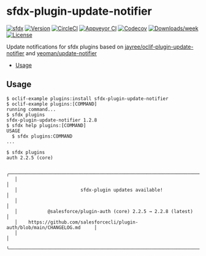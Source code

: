 # sfdx-plugin-update-notifier
[![sfdx](https://img.shields.io/badge/cli-sfdx-brightgreen.svg)](https://developer.salesforce.com/tools/sfdxcli)
[![Version](https://img.shields.io/npm/v/sfdx-plugin-update-notifier.svg)](https://npmjs.org/package/sfdx-plugin-update-notifier)
[![CircleCI](https://circleci.com/gh/jayree/sfdx-plugin-update-notifier/tree/main.svg?style=shield)](https://circleci.com/gh/jayree/sfdx-plugin-update-notifier/tree/main)
[![Appveyor CI](https://ci.appveyor.com/api/projects/status/github/jayree/sfdx-plugin-update-notifier?branch=main&svg=true)](https://ci.appveyor.com/project/jayree/sfdx-plugin-update-notifier/branch/main)
[![Codecov](https://codecov.io/gh/jayree/sfdx-plugin-update-notifier/branch/main/graph/badge.svg)](https://codecov.io/gh/jayree/sfdx-plugin-update-notifier)
[![Downloads/week](https://img.shields.io/npm/dw/sfdx-plugin-update-notifier.svg)](https://npmjs.org/package/sfdx-plugin-update-notifier)
[![License](https://img.shields.io/npm/l/sfdx-plugin-update-notifier.svg)](https://github.com/jayree/sfdx-plugin-update-notifier/blob/main/package.json)

Update notifications for sfdx plugins based on [jayree/oclif-plugin-update-notifier](https://github.com/jayree/oclif-plugin-update-notifier) and [yeoman/update-notifier](https://github.com/yeoman/update-notifier)

<!-- toc -->
* [Usage](#usage)
<!-- tocstop -->

## Usage

<!-- usage -->
```sh-session
$ oclif-example plugins:install sfdx-plugin-update-notifier
$ oclif-example plugins:[COMMAND]
running command...
$ sfdx plugins
sfdx-plugin-update-notifier 1.2.8
$ sfdx help plugins:[COMMAND]
USAGE
  $ sfdx plugins:COMMAND
...
```
<!-- usagestop -->

```sh-session
$ sfdx plugins
auth 2.2.5 (core)

   ╭────────────────────────────────────────────────────────────────────────────╮
   │                                                                            │
   │                       sfdx-plugin updates available!                       │
   │                                                                            │
   │           @salesforce/plugin-auth (core) 2.2.5 → 2.2.8 (latest)            │
   │    https://github.com/salesforcecli/plugin-auth/blob/main/CHANGELOG.md     │
   │                                                                            │
   ╰────────────────────────────────────────────────────────────────────────────╯
```
